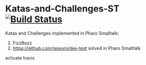# Katas-and-Challenges-ST  [![Build Status](https://travis-ci.org/vitormcruz/Katas-and-Challenges-ST.svg?branch=master)](https://travis-ci.org/vitormcruz/Katas-and-Challenges-ST)

Katas and Challenges implemented in Pharo Smalltalk:

1. FizzBuzz
2. https://github.com/goeuro/dev-test solved in Pharo Smalltalk

activate travis

